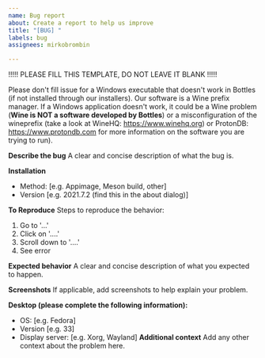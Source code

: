 ```yaml
---
name: Bug report
about: Create a report to help us improve
title: "[BUG] "
labels: bug
assignees: mirkobrombin

---
```




!!!!! PLEASE FILL THIS TEMPLATE, DO NOT LEAVE IT BLANK !!!!!  



Please don't fill issue for a Windows executable that doesn't work in Bottles (if not installed through our installers). Our software is a Wine prefix manager. If a Windows application doesn't work, it could be a Wine problem (**Wine is NOT a software developed by Bottles**) or a misconfiguration of the wineprefix (take a look at WineHQ: https://www.winehq.org) or ProtonDB: https://www.protondb.com for more information on the software you are trying to run).

**Describe the bug**
A clear and concise description of what the bug is.

**Installation**
 - Method: [e.g. Appimage, Meson build, other]
 - Version [e.g. 2021.7.2 (find this in the about dialog)]

**To Reproduce**
Steps to reproduce the behavior:
1. Go to '...'
2. Click on '....'
3. Scroll down to '....'
4. See error

**Expected behavior**
A clear and concise description of what you expected to happen.

**Screenshots**
If applicable, add screenshots to help explain your problem.

**Desktop (please complete the following information):**
 - OS: [e.g. Fedora]
 - Version [e.g. 33]
 - Display server: [e.g. Xorg, Wayland]
**Additional context**
Add any other context about the problem here.
